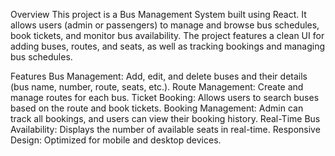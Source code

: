 Overview
This project is a Bus Management System built using React. It allows users (admin or passengers) to manage and browse bus schedules, book tickets, and monitor bus availability. The project features a clean UI for adding buses, routes, and seats, as well as tracking bookings and managing bus schedules.

Features
Bus Management: Add, edit, and delete buses and their details (bus name, number, route, seats, etc.).
Route Management: Create and manage routes for each bus.
Ticket Booking: Allows users to search buses based on the route and book tickets.
Booking Management: Admin can track all bookings, and users can view their booking history.
Real-Time Bus Availability: Displays the number of available seats in real-time.
Responsive Design: Optimized for mobile and desktop devices.

